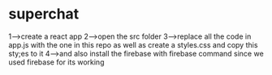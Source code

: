 # superchat

1-->create a react app
2-->open the src folder 
3-->replace all the code in app.js with the one in this repo as well as create a styles.css and copy this sty;es to it 
4-->and also install the firebase with firebase command since we used firebase for its working
